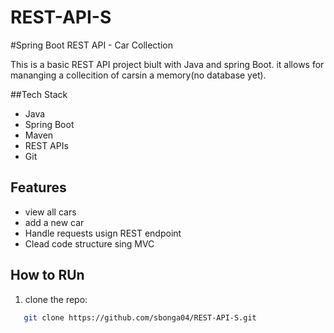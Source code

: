 # REST-API-S
#Spring Boot REST API - Car Collection

This is a basic REST API project biult with Java and spring Boot. it allows for mananging a collecition of carsin a memory(no database yet).

##Tech Stack
- Java
- Spring Boot
- Maven
- REST APIs
- Git

## Features
- view all cars
- add a new car
- Handle requests usign REST endpoint
- Clead code structure sing MVC

## How to RUn
1. clone the repo:
 ```bash
 	git clone https://github.com/sbonga04/REST-API-S.git

